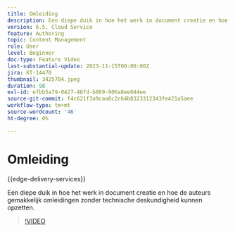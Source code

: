 ```yaml
---
title: Omleiding
description: Een diepe duik in hoe het werk in document creatie en hoe de auteurs gemakkelijk omleidingen zonder technische deskundigheid kunnen opzetten.
version: 6.5, Cloud Service
feature: Authoring
topic: Content Management
role: User
level: Beginner
doc-type: Feature Video
last-substantial-update: 2023-11-15T00:00:00Z
jira: KT-14470
thumbnail: 3425704.jpeg
duration: 98
exl-id: efbb5a79-0427-46fd-b869-906a8ee044ee
source-git-commit: f4c621f3a9caa8c2c64b8323312343fe421a5aee
workflow-type: tm+mt
source-wordcount: '46'
ht-degree: 0%

---
```


# Omleiding

{{edge-delivery-services}}

Een diepe duik in hoe het werk in document creatie en hoe de auteurs gemakkelijk omleidingen zonder technische deskundigheid kunnen opzetten.

>[!VIDEO](https://video.tv.adobe.com/v/3425704/?learn=on)
